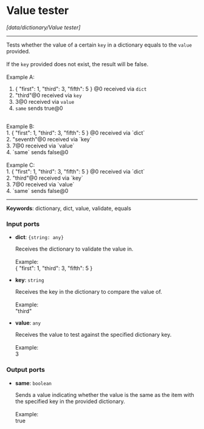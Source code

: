 # Value tester

_[data/dictionary/Value tester]_

---

Tests whether the value of  a certain `key` in a dictionary equals to the `value` provided.<br>
<br>
If the `key` provided does not exist, the result will be false.<br>
<br>
Example A:<br>
1. { "first": 1, "third": 3, "fifth": 5 } @0 received via `dict`<br>
2. "third"@0 received via `key`<br>
3. 3@0 received via `value`<br>
4. `same` sends true@0<br>
<br>
Example B:<br>
1. { "first": 1, "third": 3, "fifth": 5 } @0 received via `dict`<br>
2. "seventh"@0 received via `key`<br>
3. 7@0 received via `value`<br>
4. `same` sends false@0<br>
<br>
Example C:<br>
1. { "first": 1, "third": 3, "fifth": 5 } @0 received via `dict`<br>
2. "third"@0 received via `key`<br>
3. 7@0 received via `value`<br>
4. `same` sends false@0<br>

---

__Keywords__: dictionary, dict, value, validate, equals

### Input ports

* __dict__: ` {string: any} `

    Receives the dictionary to validate the value in.<br>
    <br>
    Example:<br>
    { "first": 1, "third": 3, "fifth": 5 }<br>


* __key__: ` string `

    Receives the key in the dictionary to compare the value of.<br>
    <br>
    Example:<br>
    "third"<br>


* __value__: ` any `

    Receives the value to test against the specified dictionary key.<br>
    <br>
    Example:<br>
    3<br>

### Output ports

* __same__: ` boolean `

    Sends a value indicating whether the value is the same as the item with the specified key in the provided dictionary.<br>
    <br>
    Example:<br>
    true<br>
    <br>
    <br>

